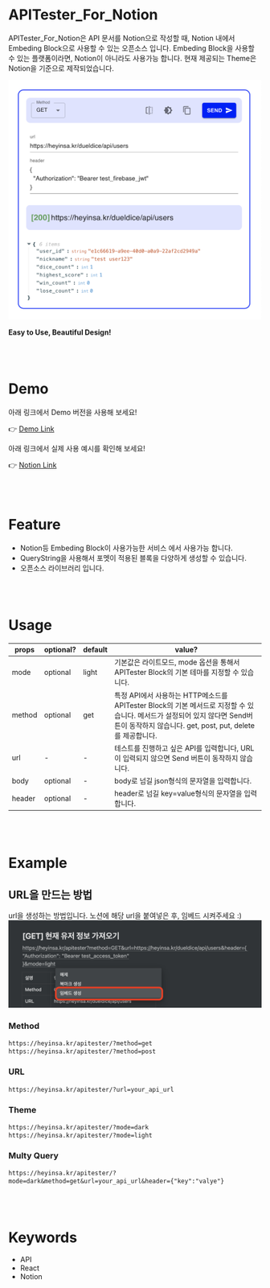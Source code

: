# APITester_For_Notion

APITester_For_Notion은 API 문서를 Notion으로 작성할 때, Notion 내에서 Embeding Block으로 사용할 수 있는 오픈소스 입니다. Embeding Block을 사용할 수 있는 플랫폼이라면, Notion이 아니라도 사용가능 합니다. 현재 제공되는 Theme은 Notion을 기준으로 제작되었습니다.

![demoimage](./asset/light.png)

**Easy to Use, Beautiful Design!**

</br>
</br>

# Demo

아래 링크에서 Demo 버전을 사용해 보세요!

👉 [Demo Link](https://heyinsa.kr/apitester?method=GET&url=https://heyinsa.kr/dueldice/api/users&header=%7B%0A%20%20%22Authorization%22:%20%22Bearer%20test_firebase_jwt%22%0A%7D&mode=light&present=)

아래 링크에서 실제 사용 예시를 확인해 보세요!

👉 [Notion Link](https://80000coding.notion.site/DDIP-API-v1-631226749606492ea2a039d72b6eb0ee)


</br>
</br>

# Feature

- Notion등 Embeding Block이 사용가능한 서비스 에서 사용가능 합니다.
- QueryString을 사용해서 포멧이 적용된 블록을 다양하게 생성할 수 있습니다.
- 오픈소스 라이브러리 입니다.

</br>
</br>

# Usage

| props  | optional? | default | value?                                                                                                                                                                                  |
| ------ | --------- | ------- | --------------------------------------------------------------------------------------------------------------------------------------------------------------------------------------- |
| mode   | optional  | light   | 기본값은 라이트모드, mode 옵션을 통해서 APITester Block의 기본 테마를 지정할 수 있습니다.                                                                                               |
| method | optional  | get     | 특정 API에서 사용하는 HTTP메소드를 APITester Block의 기본 메서드로 지정할 수 있습니다. 메서드가 설정되어 있지 않다면 Send버튼이 동작하지 않습니다. get, post, put, delete를 제공합니다. |
| url    | -         | -       | 테스트를 진행하고 싶은 API를 입력합니다, URL이 입력되지 않으면 Send 버튼이 동작하지 않습니다.                                                                                           |
| body   | optional  | -       | body로 넘길 json형식의 문자열을 입력합니다.                                                                                                                                             |
| header | optional  | -       | header로 넘길 key=value형식의 문자열을 입력합니다.                                                                                                                                      |

</br>
</br>

# Example

## URL을 만드는 방법

url을 생성하는 방법입니다. 노션에 해당 url을 붙여넣은 후, 임베드 시켜주세요 :)
![example](./asset/example.png)

### Method

```text
https://heyinsa.kr/apitester/?method=get
https://heyinsa.kr/apitester/?method=post
```

### URL

```
https://heyinsa.kr/apitester/?url=your_api_url
```

### Theme

```
https://heyinsa.kr/apitester/?mode=dark
https://heyinsa.kr/apitester/?mode=light
```

### Multy Query

```
https://heyinsa.kr/apitester/?mode=dark&method=get&url=your_api_url&header={"key":"valye"}
```

</br>
</br>

# Keywords

- API
- React
- Notion

